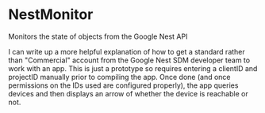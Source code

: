 # NestMonitor
Monitors the state of objects from the Google Nest API

I can write up a more helpful explanation of how to get a standard rather than "Commercial" account from the Google Nest SDM developer team to work with an app. This is just a prototype so requires entering a clientID and projectID manually prior to compiling the app. Once done (and once permissions on the IDs used are configured properly), the app queries devices and then displays an arrow of whether the device is reachable or not. 

